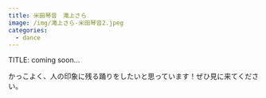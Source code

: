 ```yaml
---
title: 米田琴音　滝上さら
image: /img/滝上さら-米田琴音2.jpeg
categories:
  - dance
---
```

TITLE: coming soon...

かっこよく、人の印象に残る踊りをしたいと思っています！ぜひ見に来てください。
